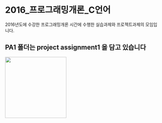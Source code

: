 # 2016_프로그래밍개론_C언어

2016년도에 수강한 프로그래밍개론 시간에 수행한 실습과제와 프로젝트과제의 모임입니다. 

 PA1 폴더는 project assignment1 을 담고 있습니다
 ------------------------------------------------
<div>
  <img width = "200" src = "https://user-images.githubusercontent.com/55686714/94681952-302d8c80-035f-11eb-9166-8400d6e78ae8.JPG">
 </div>
 
